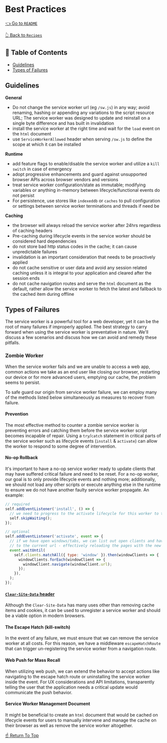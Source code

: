 [clear-site-data-header]: https://w3c.github.io/webappsec-clear-site-data/#example-killswitch

# Best Practices

[👈 Go to `README`](../../README.md)

[👆 Back to `Recipes`](./README.md)

## 📖 Table of Contents

- [Guidelines](#-guidelines)
- [Types of Failures](#-types-of-failures)

## Guidelines

**General**

- Do not change the service worker url (eg `/sw.js`) in any way; avoid renaming, hashing
or appending any variations to the script resource URL; The service worker was designed
to update and reinstall on a single byte difference and has built in invalidation
- install the service worker at the right time and wait for the `load` event on
the `html` document
- use `ServiceWorkerAllowed` header when serving `/sw.js` to define the scope at
which it can be installed

**Runtime**

- add feature flags to enable/disable the service worker and utilize a `kill switch`
in case of emergency
- adopt progressive enhancements and guard against unsupported browser APIs across
browser vendors and versions
- treat service worker configuration/state as immutable; modifying variables or anything
in-memory between lifecycle/functional events do not persist
- For persistence, use stores like `indexeddb` or `caches` to pull configuration or settings
between service worker terminations and threads if need be

**Caching**

- the browser will always reload the service worker after 24hrs regardless of caching headers
- Pre-caching during lifecycle events in the service worker should be considered
hard dependencies
- do not store bad http status codes in the cache; it can cause unpredictable failures
- invalidation is an important consideration that needs to be proactively applied
- do not cache sensitive or user data and avoid any session related caching unless it
is integral to your application and cleared after the session ends
- do not cache navigation routes and serve the `html` document as the default, rather
allow the service worker to fetch the latest and fallback to the cached item during
offline

## Types of Failures

The service worker is a powerful tool for a web developer, yet it can be the
root of many failures if improperly applied. The best strategy to carry forward
when using the service worker is preventative in nature. We'll discuss a few
scenarios and discuss how we can avoid and remedy these pitfalls.

### Zombie Worker

When the service worker fails and we are unable to access a web app, common
actions we take as an end user like closing our browser, restarting our device
or for more advanced users, emptying our cache, the problem seems to persist.

To safe guard our origin from service worker failure, we can employ many of the
methods listed below simultaneously as measures to recover from failure.

#### Prevention

The most effective method to counter a zombie service worker is preventing errors
and catching them before the service worker script becomes incapable of repair.
Using a `try`/`catch` statement in critical parts of the service worker such as
lifecycle events (`install` & `activate`) can allow the worker to respond to some
degree of intervention.

#### No-op Rollback

It's important to have a no-op service worker ready to update clients that may have
suffered critical failure and need to be reset. For a no-op worker, our goal is to
only provide lifecycle events and nothing more; additionally, we should not load any
other scripts or execute anything else in the runtime to ensure we do not have another
faulty service worker propagate. An example:

```js
// required
self.addEventListener('install', () => {
  // we need to progress to the activate lifecycle for this worker to take effect
  self.skipWaiting();
});

// optional
self.addEventListener('activate', event => {
  // if we have open windows/tabs, we can list out open clients and have them navigate
  // to the current url - effectively reloading the pages with the new service worker
  event.waitUntil(
    self.clients.matchAll({ type: 'window' }).then(windowClients => {
      windowClients.forEach(windowClient => {
        windowClient.navigate(windowClient.url);
      });
    }),
  );
});
```

#### [`Clear-Site-Data` header][clear-site-data-header]

Although the `Clear-Site-Data` has many uses other than removing cache items and cookies,
it can be used to unregister a service worker and should be a viable option in modern
browsers.

#### The Escape Hatch (kill-switch)

In the event of any failure, we must ensure that we can remove the service worker
at all costs. For this reason, we have a middleware `escapeHatchRoute` that can
trigger un-registering the service worker from a navigation route.

#### Web Push for Mass Recall

When utilizing web push, we can extend the behavior to accept actions like
navigating to the escape hatch route or uninstalling the service worker inside
the event. For UX considerations and API limitations, transparently telling the
user that the application needs a critical update would communicate the push
behavior.

#### Service Worker Management Document

It might be beneficial to create an `html` document that would be cached on
lifecycle events for users to manually intervene and manage the cache on their
browser as well as remove the service worker altogether.

[☝️ Return To Top](#-&#x1F4D6;-table-of-contents)